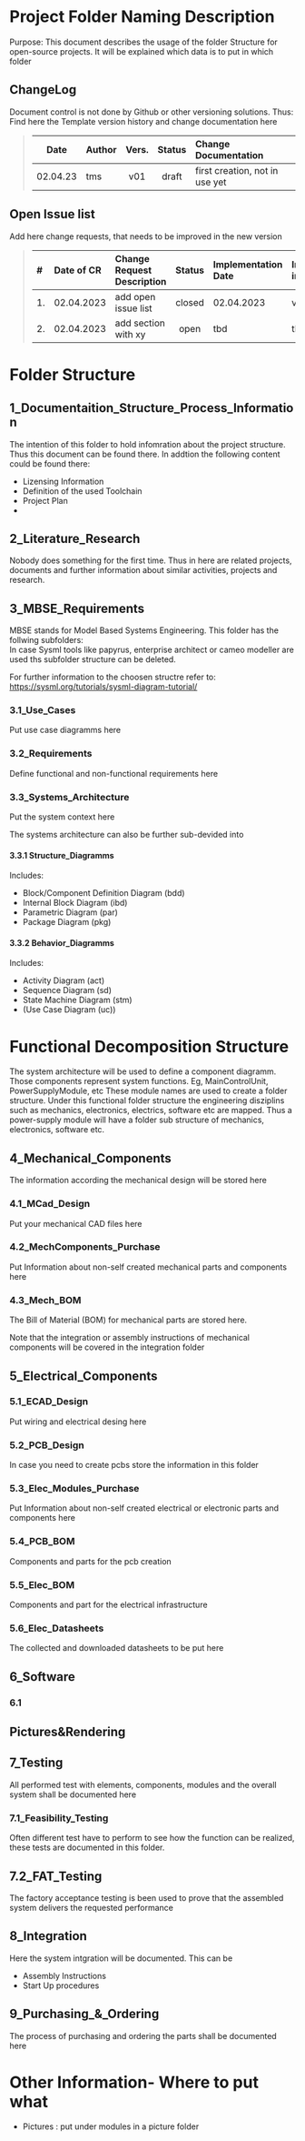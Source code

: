 # Project Folder Naming Description
Purpose: This document describes the usage of the folder Structure for open-source projects. It will be explained which data is to put in which folder

## ChangeLog

Document control is not done by Github or other versioning solutions. Thus: 
Find here the Template version history and change documentation here  

>|Date   |Author | Vers.    |  Status  |Change Documentation    |  
>|-------|-------| :----------: | :-------: |:-----------|
>|02.04.23|tms|v01| draft |first creation, not in use yet|

## Open Issue list
Add here change requests, that needs to be improved in the new version

> |# |Date of CR|Change Request Description  |Status |Implementation Date| Implemented in Version|  
>|:-------|:-----|:-----|:----: | :----| :----|
>|1. |  02.04.2023|add open issue list |closed| 02.04.2023| v01|
>|2. | 02.04.2023 |add section with xy|open|tbd| tbd |

    

# Folder Structure


## 1_Documentaition_Structure_Process_Information
The intention of this folder to hold infomration about the project structure. Thus this document can be found there.
In addtion the following content could be found there:  

* Lizensing Information
* Definition of the used Toolchain
* Project Plan
* 

## 2_Literature_Research
Nobody does something for the first time. Thus in here are related projects, documents and further information about similar activities, projects and research.

## 3_MBSE_Requirements
MBSE stands for Model Based Systems Engineering. This folder has the follwing subfolders:  
In case Sysml tools like papyrus, enterprise architect or cameo modeller are used ths subfolder structure can be deleted.

For further information to the choosen structre refer to: https://sysml.org/tutorials/sysml-diagram-tutorial/

### 3.1_Use_Cases
Put use case diagramms here


### 3.2_Requirements

Define functional and non-functional requirements here

### 3.3_Systems_Architecture

Put the system context here
 
The systems architecture can also be further sub-devided into

#### 3.3.1 Structure_Diagramms
Includes:
* Block/Component Definition Diagram (bdd)
* Internal Block Diagram (ibd)
* Parametric Diagram (par)
* Package Diagram (pkg)  

#### 3.3.2 Behavior_Diagramms
Includes:  

* Activity Diagram (act)
* Sequence Diagram (sd)
* State Machine Diagram (stm)
* (Use Case Diagram (uc))

# Functional Decomposition Structure

The system architecture will be used to define a component diagramm. Those components represent system functions. Eg, MainControlUnit, PowerSupplyModule, etc
These module names are used to create a folder structure. 
Under this functional folder structure the engineering disziplins such as mechanics, electronics, electrics, software etc are mapped.
Thus a power-supply module will have a folder sub structure of mechanics, electronics, software etc.

## 4_Mechanical_Components
The information according the mechanical design will be stored here

### 4.1_MCad_Design
Put your mechanical CAD files here

### 4.2_MechComponents_Purchase
Put Information about non-self created mechanical parts and components here

### 4.3_Mech_BOM
The Bill of Material (BOM) for mechanical parts are stored here.

Note that the integration or assembly instructions of mechanical components will be covered in the integration folder

## 5_Electrical_Components

### 5.1_ECAD_Design
Put wiring and electrical desing here

### 5.2_PCB_Design
In case you need to create pcbs store the information in this folder

### 5.3_Elec_Modules_Purchase
Put Information about non-self created electrical or electronic parts and components here

### 5.4_PCB_BOM
Components and parts for the pcb creation

### 5.5_Elec_BOM
Components and part for the electrical infrastructure

### 5.6_Elec_Datasheets   
The collected and downloaded datasheets to be put here


## 6_Software  

### 6.1   

## Pictures&Rendering


## 7_Testing
All performed test with elements, components, modules and the overall system shall be documented here

### 7.1_Feasibility_Testing

Often different test have to perform to see how the function can be realized, these tests are documented in this folder.

## 7.2_FAT_Testing
The factory acceptance testing is been used to prove that the assembled system delivers the requested performance

## 8_Integration 
Here the system intgration will be documented. This can be   
*  Assembly Instructions
*  Start Up procedures

## 9_Purchasing_&_Ordering
The process of purchasing and ordering the parts shall be documented here

# Other Information- Where to put what

* Pictures : put under modules in a picture folder




